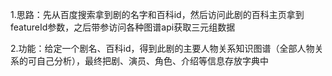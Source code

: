 1.思路：先从百度搜索拿到剧的名字和百科id，然后访问此剧的百科主页拿到featureId参数，之后带参访问各种图谱api获取三元组数据

2.功能：给定一个剧名、百科id，得到此剧的主要人物关系知识图谱（全部人物关系的可自己分析），最终把剧、演员、角色、介绍等信息存放字典中

